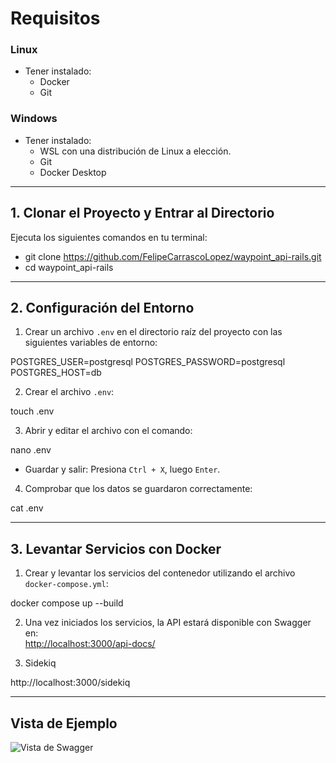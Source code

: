 # Requisitos

### Linux
- Tener instalado:
  - Docker
  - Git

### Windows
- Tener instalado:
  - WSL con una distribución de Linux a elección.
  - Git
  - Docker Desktop

---

## 1. Clonar el Proyecto y Entrar al Directorio

Ejecuta los siguientes comandos en tu terminal:

- git clone https://github.com/FelipeCarrascoLopez/waypoint_api-rails.git 
- cd waypoint_api-rails


---

## 2. Configuración del Entorno

1. Crear un archivo `.env` en el directorio raíz del proyecto con las siguientes variables de entorno:

POSTGRES_USER=postgresql POSTGRES_PASSWORD=postgresql POSTGRES_HOST=db


2. Crear el archivo `.env`:

touch .env


3. Abrir y editar el archivo con el comando:

nano .env

- Guardar y salir: Presiona `Ctrl + X`, luego `Enter`.

4. Comprobar que los datos se guardaron correctamente:

cat .env


---

## 3. Levantar Servicios con Docker

1. Crear y levantar los servicios del contenedor utilizando el archivo `docker-compose.yml`:

docker compose up --build



2. Una vez iniciados los servicios, la API estará disponible con Swagger en:  
[http://localhost:3000/api-docs/](http://localhost:3000/api-docs/)

3. Sidekiq


http://localhost:3000/sidekiq

---

## Vista de Ejemplo
![Vista de Swagger](https://github.com/user-attachments/assets/481fe5f7-14b8-47c1-800a-fddbe6c8092c)



